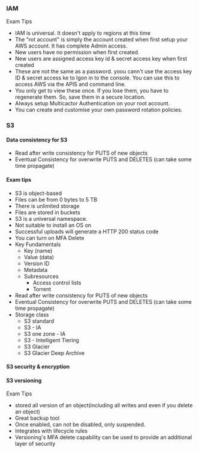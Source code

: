 ### IAM

Exam Tips

* IAM is universal. It doesn't apply to regions at this time
* The "rot account" is simply the account created when first setup your AWS account. It has complete Admin access.
* New users have no permission when first created.
* New users are assigned access key id & secret access key when first created
* These are not the same as a password. yoou cann't use the access key ID & secret access ke to lgon in to the console. You can use this to access AWS via the APIS and command line.
* You only get to view these once. If you lose them, you have to regenerate them. So, save them in a secure location.
* Always setup Multicactor Authentication on your root account.
* You can create and customise your own password rotation policies.

### S3

#### Data consistency for S3
* Read after write consistency for PUTS of new objects
* Eventual Consistency for overwrite PUTS and DELETES (can take some time propagate)

#### Exam tips
* S3 is object-based
* Files can be from 0 bytes to 5 TB
* There is unlimited storage
* Files are stored in buckets
* S3 is a universal namespace.
* Not suitable to install an OS on
* Successful uploads will generate a HTTP 200 status code
* You can turn on MFA Delete
* Key Fundamentals
  * Key (name)
  * Value (data)
  * Version ID
  * Metadata
  * Subresources
    * Access control lists
    * Torrent
* Read after write consistency for PUTS of new objects
* Eventual Consistency for overwrite PUTS and DELETES (can take some time propagate)
* Storage class
  * S3 standard
  * S3 - IA
  * S3 one zone - IA
  * S3 - Intelligent Tiering
  * S3 Glacier
  * S3 Glacier Deep Archive

#### S3 security & encryption

#### S3 versioning

Exam Tips

* stored all version of an object(including all writes and even if you delete an object)
* Great backup tool
* Once enabled, can not be disabled, only suspended.
* Integrates with lifecycle rules
* Versioning's MFA delete capability can be used to provide an additional layer of security

####